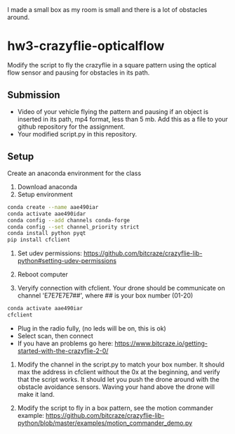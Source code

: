 ##

I made a small box as my room is small and there is a lot of obstacles around.





# hw3-crazyflie-opticalflow
Modify the script to fly the crazyflie in a square pattern using the optical flow sensor and pausing for obstacles in its path.

## Submission

* Video of your vehicle flying the pattern and pausing if an object is inserted in its path, mp4 format, less than 5 mb. Add this as a file to your github repository for the assignment.
* Your modified script.py in this repository.

## Setup
Create an anaconda environment for the class

1. Download anaconda
1. Setup environment

```bash
conda create --name aae490iar
conda activate aae490idar
conda config --add channels conda-forge
conda config --set channel_priority strict
conda install python pyqt
pip install cfclient
```
1. Set udev permissions: https://github.com/bitcraze/crazyflie-lib-python#setting-udev-permissions

1. Reboot computer

1. Veryify connection with cfclient. Your drone should be communicate on channel 'E7E7E7E7##', where ## is your box number (01-20)

```bash
conda activate aae490iar
cfclient
```

  * Plug in the radio fully, (no leds will be on, this is ok)
  * Select scan, then connect
  * If you have an problems go here: https://www.bitcraze.io/getting-started-with-the-crazyflie-2-0/
  
1. Modify the channel in the script.py to match your box number. It should max the address in cfclient without the 0x at the beginning, and verify that the script works. It should let you push the drone around with the obstacle avoidance sensors. Waving your hand above the drone will make it land.
  
1. Modify the script to fly in a box pattern, see the motion commander example: https://github.com/bitcraze/crazyflie-lib-python/blob/master/examples/motion_commander_demo.py
